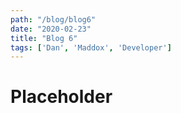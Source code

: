 ```yaml
---
path: "/blog/blog6"
date: "2020-02-23"
title: "Blog 6"
tags: ['Dan', 'Maddox', 'Developer']
---
```


# Placeholder
